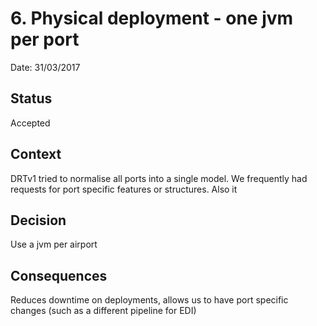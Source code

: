 # 6. Physical deployment - one jvm per port

Date: 31/03/2017

## Status

Accepted

## Context

DRTv1 tried to normalise all ports into a single model. We frequently had requests for port specific features
or structures. Also it 

## Decision

Use a jvm per airport 

## Consequences

Reduces downtime on deployments, allows us to have port specific changes (such as a different pipeline for EDI)

